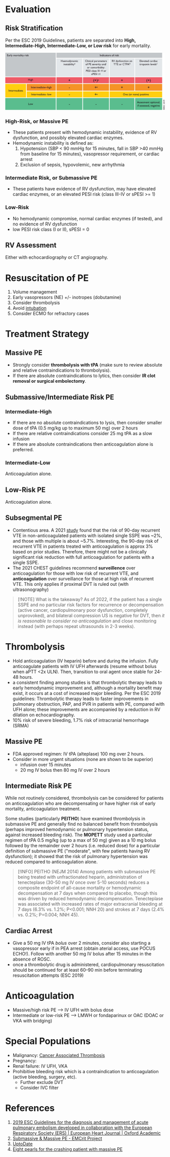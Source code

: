 # Evaluation
## Risk Stratification
Per the ESC 2019 Guidelines, patients are separated into **High, Intermediate-High, Intermediate-Low, or Low risk** for early mortality.

![](_attachments/ehz405ilf3.jpeg)

### High-Risk, or Massive PE
- These patients present with hemodynamic instability, evidence of RV dysfunction, and possibly elevated cardiac enzymes.
- Hemodynamic instability is defined as:
	1. Hypotension (SBP < 90 mmHg for 15 minutes, fall in SBP >40 mmHg from baseline for 15 minutes), vasopressor requirement, or cardiac arrest
	1. Exclusion of sepsis, hypovolemic, new arrhythmia

### Intermediate Risk, or Submassive PE
- These patients have evidence of RV dysfunction, may have elevated cardiac enzymes, or an elevated PESI risk (class III-IV or sPESI >= 1)

### Low-Risk
- No hemodynamic compromise, normal cardiac enzymes (if tested), and no evidence of RV dysfunction
- low PESI risk class (I or II), sPESI = 0

## RV Assessment
Either with echocardiography or CT angiography.

# Resuscitation of PE
1. Volume management
2. Early vasopressors (NE) +/- inotropes (dobutamine)
3. Consider thrombolysis
4. Avoid [intubation](../Critical%20Care/Procedures/Intubation.md)
5. Consider ECMO for refractory cases

# Treatment Strategy
## Massive PE
- Strongly consider **thrombolysis with tPA** (make sure to review absolute and relative contraindications to thrombolysis).
- If there are absolute contraindications to lytics, then consider **IR clot removal or surgical embolectomy**.

## Submassive/Intermediate Risk PE
### Intermediate-High
- If there are no absolute contraindications to lysis, then consider smaller dose of tPA (0.5 mg/kg up to maximum 50 mg) over 2 hours
- If there are relative contraindications consider 25 mg tPA as a slow infusion
- If there are absolute contraindications then anticoagulation alone is preferred.

### Intermediate-Low
Anticoagulation alone.

## Low-Risk PE
Anticoagulation alone.

## Subsegmental PE
- Contentious area. A 2021 [study](https://www.acpjournals.org/doi/10.7326/M21-2981) found that the risk of 90-day recurrent VTE in non-anticoagulated patients with isolated single SSPE was ~2%, and those with multiple is about ~5.7%. Interesting, the 90-day risk of recurrent VTE in patients treated with anticoagulation is approx 3% based on prior studies. Therefore, there might not be a clinically significant risk reduction with full anticoagulation for patients with a single SSPE.
- The 2021 CHEST guidelines recommend **surveillence** over anticoagulation for those with low risk of recurrent VTE, and **anticoagulation** over surveillance for those at high risk of recurrent VTE. This only applies if proximal DVT is ruled out (with ultrasonography)

> [!NOTE] What is the takeaway? 
> As of 2022, if the patient has a single SSPE and no particular risk factors for recurrence or decompensation (active cancer, cardiopulmonary poor dysfunction, completely unprovoked), and bilateral compression US is negative for DVT, then *it is reasonable to consider no anticoagulation* and close monitoring instead (with perhaps repeat ultrasounds in 2-3 weeks).

# Thrombolysis
- Hold anticoagulation (IV heparin) before and during the infusion. Fully anticoagulate patients with IV UFH afterwards (resume without bolus when aPTT <2x ULN). Then, transition to oral agent once stable for 24-48 hours.
- a consistent finding among studies is that thrombolytic therapy leads to early hemodynamic improvement and, although a mortality benefit may exist, it occurs at a cost of increased major bleeding. Per the ESC 2019 guidelines: Thrombolytic therapy leads to faster improvements in pulmonary obstruction, PAP, and PVR in patients with PE, compared with UFH alone; these improvements are accompanied by a reduction in RV dilation on echocardiography.
- 10% risk of severe bleeding, 1.7% risk of intracranial hemorrhage (SRMA)

## Massive PE
- FDA approved regimen: IV tPA (alteplase) 100 mg over 2 hours.
- Consider in more urgent situations (none are shown to be superior)
	- infusion over 15 minutes
	- 20 mg IV bolus then 80 mg IV over 2 hours

## Intermediate Risk PE
While not routinely considered, thrombolysis can be considered for patients on anticoagulation who are decompensating or have higher risk of early mortality, anticoagulation treatment.

Some studies (particularly **PEITHO**) have examined thrombolysis in submassive PE and generally find no balanced benefit from thrombolysis (perhaps improved hemodynamic or pulmonary hypertension status, against increased bleeding risk). The **MOPETT** study used a particular regimen of tPA 0.5 mg/kg (up to a max of 50 mg) given as a 10 mg bolus followed by the remainder over 2 hours (i.e. reduced dose) for a particular definition of submassive PE ("moderate", with few patients having RV dysfunction); it showed that the risk of pulmonary hypertension was reduced compared to anticoagulation alone.

> [!INFO] PEITHO (NEJM 2014)
> Among patients with submassive PE being treated with unfractionated heparin, administration of tenecteplase (30-50 mg IV once over 5-10 seconds) reduces a composite endpoint of all-cause mortality or hemodynamic decompensation at 7 days when compared to placebo, though this was driven by reduced hemodynamic decompensation. Tenecteplase was associated with increased rates of major extracranial bleeding at 7 days (6.3% vs. 1.2%; P<0.001; NNH 20) and strokes at 7 days (2.4% vs. 0.2%; P=0.004; NNH 45).

## Cardiac Arrest
- Give a 50 mg IV tPA *bolus* over 2 minutes, consider also starting a vasopressor early  if in PEA arrest (obtain aterial access, use POCUS ECHO!). Follow with another 50 mg IV bolus after 15 minutes in the absence of ROSC.
- once a thrombolytic drug is administered, cardiopulmonary resuscitation should be continued for at least 60–90 min before terminating resuscitation attempts (ESC 2019)

# Anticoagulation
- Massive/high risk PE --> IV UFH with bolus dose
- Intermediate or low-risk PE --> LMWH or fondaparinux or OAC (DOAC or VKA with bridging)

# Special Populations
- Malignancy: [Cancer Associated Thrombosis](Cancer%20Associated%20Thrombosis.md)
- Pregnancy:
- Renal failure: IV UFH, VKA
- Prohibitive bleeding risk which is a contraindication to anticoagulation (active bleeding, surgery, etc).
	- Further exclude DVT
	- Consider IVC filter

# References
1. [2019 ESC Guidelines for the diagnosis and management of acute pulmonary embolism developed in collaboration with the European Respiratory Society (ERS) | European Heart Journal | Oxford Academic](https://academic.oup.com/eurheartj/article/41/4/543/5556136)
2. [Submassive & Massive PE - EMCrit Project](https://emcrit.org/ibcc/pe/#is_PE_driving_the_patient's_instability?)
3. [UptoDate](https://www.uptodate.com/contents/treatment-prognosis-and-follow-up-of-acute-pulmonary-embolism-in-adults#H4)
4. [Eight pearls for the crashing patient with massive PE](https://emcrit.org/pulmcrit/eight-pearls-for-the-crashing-patient-with-massive-pe/)
